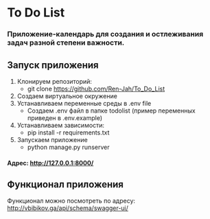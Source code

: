 # To Do List 
### Приложение-календарь для создания и остлеживания задач разной степени важности.
## Запуск приложения
1. Клонируем репозиторий:
    + git clone https://github.com/Ren-Jah/To_Do_List
2. Создаем виртуальное окружение
3. Устанавливаем переменные среды в .env file
    + Создаем .env файл в папке todolist (пример переменных приведен в .env.example)
4. Устанавливаем зависимости:
    + pip install -r requirements.txt
5. Запускаем приложение
    + python manage.py runserver

#### Адрес: http://127.0.0.1:8000/

## Функционал приложения
Функционал можно посмотреть по адресу:  http://vbibikov.ga/api/schema/swagger-ui/


